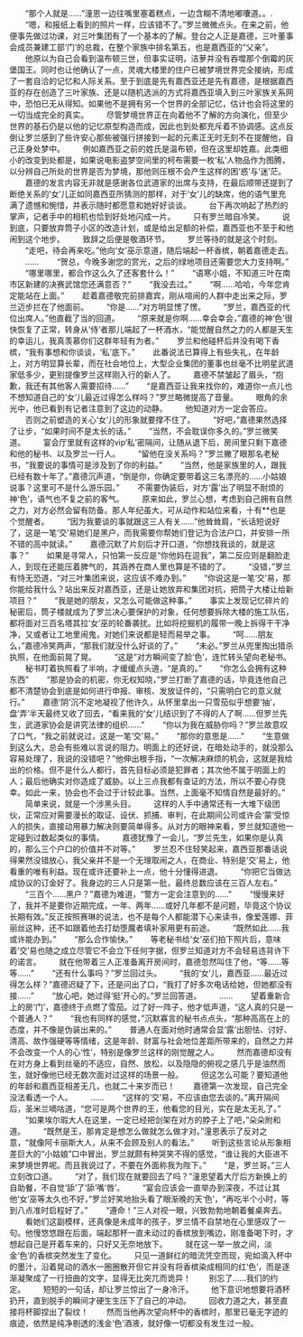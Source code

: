 　　“那个人就是……”潼恩一边往嘴里塞着糕点，一边含糊不清地嘟囔道。。.
　　“嗯，和报纸上看到的照片一样，应该错不了。”罗兰微微点头。在来之前，他便事先做过功课，对三叶集团有了一个基本的了解。登台之人正是嘉德，三叶董事会成员兼建工部‘门’的总裁，在整个家族中排名第五，也是嘉西亚的“父亲”。
　　他原以为自己会看到温布顿三世，但事实证明，洁萝并没有吞噬那个倒霉的灰堡国王。同时也让他确认了一点，灵魂大楼里的住户已被梦境世界完全接纳，形成了一套自洽的记忆和人际关系。至于到底是先有嘉西亚还是先有嘉德，是根据嘉西亚的存在创造了三叶家族、还是以随机选派的方式将嘉西亚填入到三叶家族关系网中，恐怕已无从得知。如果他不是拥有另一个世界的全部记忆，估计也会将这里的一切当成完全的真实。
　　尽管梦境世界正在向着他不了解的方向演化，但至少世界的基石仍是以他的记忆原型构造而成，因此也到处都充斥着不协调感。这点反倒让罗兰感到了些许安心那些被强行拼接到一起的元素正无时无刻不在提醒他，自己正身处梦中。
　　例如嘉西亚之前的姓氏是温布顿，但在这里却姓嘉。此类细小的改变到处都是，如果说电影盗梦空间里的柯布需要一枚‘私’人物品作为图腾，以分辨自己所处的世界是否为梦境，那他则压根不会产生这样的困‘惑’与‘迷’茫。
　　嘉德的发言内容无非就是感谢各位武道家的出席与支持，在最后顺带还提到了断绝关系的‘女’儿正如同嘉西亚所猜测的那样，对于‘女’儿的缺席，他的语气里充满了遗憾和惋惜，并表示随时都愿意和她好好谈谈。
　　台下再次响起了热烈的掌声，记者手中的相机也恰到好处地闪成一片。
　　只有罗兰暗自冷笑。
　　说到底，只要放弃筒子小区的改造计划，或是给出足额的补偿，嘉西亚也不至于和他闹到这个地步。
　　致辞之后便是敬酒环节。
　　罗兰等待的就是这个时刻。
　　“走吧，待会再来吃。”他向‘女’巫示意道，随后端起一杯香槟，朝着嘉德走去。
　　……
　　“贺总，今晚多谢您的赏光，之后的绿地项目还需要您大力支持啊。”
　　“哪里哪里，都合作这么久了还客套什么！”
　　“语寒小姐，不知道三叶在南市区新建的决赛武馆您还满意否？”
　　“我没去过。”
　　“啊……哈哈，今年您肯定能站在上面。”
　　趁着嘉德敬完前排嘉宾，刚从喧闹的人群中走出来之际，罗兰迈步拦在了他面前。
　　“你是……”对方明显愣了愣。
　　“罗兰，嘉西亚的代位出席人。”他直截了当的回道。
　　“原来就是你啊……幸会幸会，”嘉德的神‘色’很快恢复了正常，转身从‘侍’者那儿端起了一杯酒水，“能觉醒自然之力的人都是天生的幸运儿，我真羡慕你们这群年轻有为者。”
　　罗兰和他碰杯后并没有喝下香槟，“我有事想和你谈谈，‘私’底下。”
　　此番说法已算得上有些失礼，在年龄上，对方明显算长辈，而在社会地位上，大型企业集团的董事也丝毫不比明星武道家低多少，更别提像罗兰这样刚入行的新人了。
　　嘉德不禁皱起了眉头，“抱歉，我还有其他客人需要招待……”
　　“是嘉西亚让我来找你的，难道你一点儿也不想知道自己的‘女’儿最近过得怎么样吗？”罗兰略微提高了音量。
　　眼角的余光中，他已看到有记者注意到了这边的动静。
　　他知道对方一定会答应。
　　否则之前塑造的关心‘女’儿的形象就要撑不住了。
　　“好吧，”嘉德果然选择了让步，“如果时间不是太长的话。”
　　“当然，不会耽误你多久的。”罗兰微笑道。
　　宴会厅里就有这样的vip‘私’密隔间，让随从退下后，房间里只剩下嘉德和他的秘书、以及罗兰一行人。
　　“留他在没关系吗？”罗兰撇了眼那名老秘书，“我要说的事情可是涉及到了你的利益。”
　　“当然，他是家族里的人，跟我已经有数十年了。”嘉德沉声道，“倒是你，你确定要带着这三名漂亮的……小姑娘说事？这里可不是什么游乐园。”
　　不需要伪装后，对方‘露’出了明显不耐烦的神‘色’，语气也不复之前的客气。
　　原来如此，罗兰心想，考虑到自己拥有自然之力，对方必然会留有防备。那人年纪虽大，可从动作和站位来看，十有**也是个觉醒者。
　　“因为我要谈的事就跟这三人有关……”他耸耸肩，“长话短说好了，这是一笔‘交’易她们是黑户，而我需要你帮她们登记为合法户口，并安排一所不错的高中就读。”
　　嘉德沉默了片刻后才开口道，“你想找我谈的，就是这事？”
　　如果是寻常人，只怕第一反应是“你他妈在逗我”，第二反应则是翻脸走人，到现在还能压着脾气的，其涵养在商人里也算是不错的了。
　　“没错，”罗兰有恃无恐道，“对三叶集团来说，这应该不难办到。”
　　“你说这是一笔‘交’易，那你能给我什么？站出来反对嘉西亚，还是让她放弃和集团对抗，把筒子大楼让给新项目？”
　　“我是她的朋友，又怎么可能做这种事。”
　　事实上发现记忆碎片的秘密后，筒子楼就成为了罗兰决心要保护的对象，任何想要拆除大楼的施工队伍，都将面对三百名塔其拉‘女’巫的轮番袭扰。比如将挖掘机的履带一晚上拆得干干净净，又或者让工地里闹鬼，对她们来说都是轻而易举之事。
　　“呵……朋友么，”嘉德冷笑两声，“那我们就没什么好谈的了。”
　　“未必。”罗兰从兜里掏出猎杀执照，在他面前晃了晃。
　　“这是”对方瞬间变了脸‘色’，连忙转头望向老秘书。
　　秘书盯着执照看了半响，才缓缓点头道，“是真的。”
　　“你怎么会拥有这种东西”
　　“那是协会的机密，你无权知晓，”罗兰打断了嘉德的话，毕竟连他自己都不清楚协会到底是如何进行申报、审核、发放证件的，“只需明白它的意义就行。”
　　嘉德‘阴’沉不定地凝视了他许久，从怀里拿出一只雪茄似乎想要‘抽’，盘‘弄’半天最终又收了回去，“看来我的‘女’儿结识到了不得的人了啊……但罗兰先生，武道家协会是讲究法律的组织……”
　　“你以为我在威胁你吗？”罗兰故意叹了口气，“我之前就说过，这是一笔‘交’易。”
　　“那你的意思是……”
　　“生意做到这么大，总会有些难以言说的阻力。明面上的还好说，在暗处动手的，就没那么容易处理了，我说的没错吧？”他伸出根手指，“一次解决麻烦的机会，这就是我给出的价格。但不是什么人都行，首先目标必须是犯罪者；其次他不属于明面上的人；最后他确实对你造成了威胁。以上三点我都有查证的方法，所以不要心存侥幸。如此一来，协会也不会过于计较此事。当然，上面毫不知情自然是最好的。”
　　简单来说，就是一个涉黑头目。
　　这样的人手中通常还有一大堆下级团伙，正常应对需要漫长的取证、设伏、抓捕、审判，在此期间公司或许会‘蒙’受惊人的损失，直接动用暴力解决则要简单得多。从对方的眼神来看，罗兰就知道他一定碰到过数起类似的事情。
　　嘉德犹豫了一会儿，“罗兰先生，如果你是认真的，那么三个户口的价值并不对等。”
　　罗兰忍不住轻笑起来，嘉西亚那番话说得果然没错放心，我父亲并不是一个无理取闹之人，在商业、特别是‘交’易上，他看重的唯有利益。现在或许还要补上一点，他十分懂得进退。
　　“你把它当做达成协议的订金好了。我身边的三人只是第一批，最终总数应该在三百人左右。”
　　“三百个……黑户？”嘉德为难道，“警方一定会注意到的……”
　　“慢慢来好了，我并不是要你近期完成，一年、两年……或好几年都不是问题，毕竟这个协议长期有效。”反正按照赛琳的说法，也不是每个人都能潜下心来读书，像爱莲娜、菲丽丝这种，还不如跟着他去打劫堕魔者填补家用更有前途。
　　“既然如此……我或许能办到。”
　　“那么合作愉快。”
　　等老秘书给‘女’巫们拍下照片后，意味着‘交’易也随之成立尽管它不会立下任何字据，但罗兰知道对方不会轻易违背许下的诺言。
　　就在他带着三人正准备离开房间时，嘉德忽然叫住了他，“等……等等……”
　　“还有什么事吗？”罗兰回过头。
　　“我的‘女’儿，嘉西亚……最近过得怎么样？”嘉德迟疑了下，还是问出了口，“我打了好多次电话给她，但她都没有接……”
　　“放心吧，她过得‘挺’开心的。”罗兰回答道。
　　……
　　望着重新合上的房‘门’，嘉德终于点燃了雪茄。过了好一阵子，他才低声道，“这人真的只是一个普通人？”
　　“我也有同样的感觉，”沉默寡言的秘书点点头，“那种高高在上的态度，并不像是伪装出来的。”
　　普通人在面对他时通常会显‘露’出胆怯、讨好、清高、故作强硬等等情绪，这是年龄、财富与社会地位差距所带来的，自然之力并不会改变一个人的心‘性’，特别是像罗兰这样的刚觉醒之人。
　　然而嘉德却没有在对方身上看到丝毫的不适应，自然、放松，以及隐隐的俯视之感几乎是油然而生，就好像他已经无数次面对过这样的场景一般。
　　但这怎么可能？要知道他的年龄和嘉西亚相差无几，也就二十来岁而已！
　　嘉德第一次发现，自己完全没法看透一个人。
　　……
　　“这样的‘交’易，不应该由您去谈的。”离开隔间后，圣米兰嘀咕道，“您可是两个世界的王，他看您的目光，实在是太无礼了。”
　　“如果埃尔瑕大人在这里，一定已经把剑架在对方的脖子上了吧，”朵朵附和道。
　　“既然是王，那肯定是想怎么做就怎么做才对。”潼恩表示了反对之意，“就像阿卡丽斯大人，从来不会顾及别人的看法。”
　　听到这些言论从形象相差巨大的“小姑娘”口中冒出，罗兰就颇有种哭笑不得的感觉，“谁让我的大臣进不来梦境世界呢。而且我说过了，不要在外面称我为陛下。”
　　“是，罗兰哥。”三人立刻改口道。
　　“对了，我们现在就要回去了吗？”潼恩望着大厅后方新换上的自助餐，不自觉‘舔’了‘舔’嘴‘唇’。
　　“宴会应该会一直举办到深夜，不过让其他‘女’巫等太久也不好，”罗兰好笑地抬头看了眼渐晚的天‘色’，“再吃半个小时，等到八点准时启程好了。”
　　“遵命！”三人对视一眼，兴致勃勃地朝着餐桌奔去。
　　看她们这副模样，还真像是未成年的孩子，罗兰情不自禁地在心里感叹了一句。他慢悠悠跟在后面，端起那杯一直未动过的香槟放到嘴边，刚准备喝下时，才想起自己是开着车来的，只好又无奈地放下。
　　就在这一举一放之间，淡金‘色’的香槟突然发生了变化。
　　只见一道鲜红的暗流凭空而现，宛如滴入杯中的墨汁，沿着晃动的酒水一圈圈散开但它并没有将香槟染成相同的红‘色’，而是逐渐凝聚成了一行扭曲的文字，显得无比突兀而诡异！
　　别忘了……我们的约定。
　　短短的一句话，却让罗兰惊出了一身冷汗。
　　他下意识地想要将酒杯扔开，直到脱手的瞬间才硬生生压下了自己的冲动。
　　回收力道之大，甚至直接将杯脚捏出了裂纹！
　　然而当他再次望向杯中的香槟时，那里已毫无字迹的痕迹，依然是纯净剔透的浅金‘色’酒液，就好像一切都没有发生过一般。